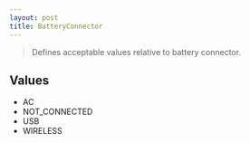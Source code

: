 ```yaml
---
layout: post
title: BatteryConnector
---
```


> Defines acceptable values relative to battery connector.

Values
------

- AC
- NOT_CONNECTED
- USB
- WIRELESS
